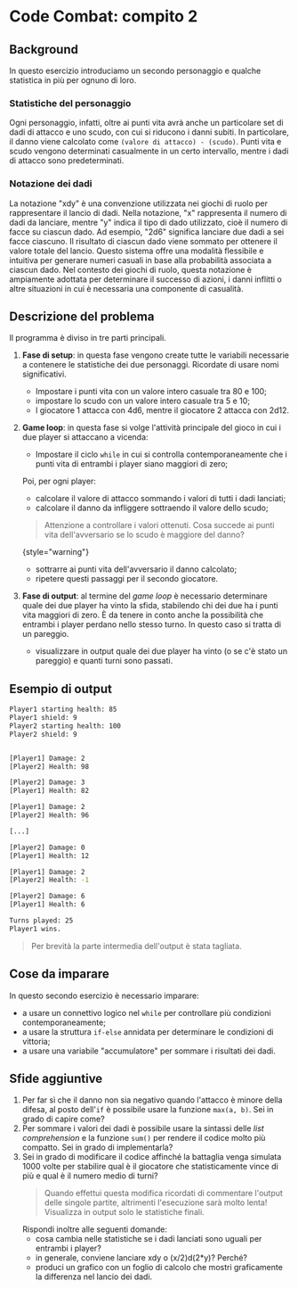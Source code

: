 # Code Combat: compito 2

## Background
In questo esercizio introduciamo un secondo personaggio e qualche statistica in più per ognuno di loro.

### Statistiche del personaggio
Ogni personaggio, infatti, oltre ai punti vita avrà anche un particolare set di dadi di attacco e uno scudo, con cui si riducono i danni subiti. In particolare, il danno viene calcolato come `(valore di attacco) - (scudo)`. Punti vita e scudo vengono determinati casualmente in un certo intervallo, mentre i dadi di attacco sono predeterminati.

### Notazione dei dadi
La notazione "xdy" è una convenzione utilizzata nei giochi di ruolo per rappresentare il lancio di dadi. Nella notazione, "x" rappresenta il numero di dadi da lanciare, mentre "y" indica il tipo di dado utilizzato, cioè il numero di facce su ciascun dado. Ad esempio, "2d6" significa lanciare due dadi a sei facce ciascuno. Il risultato di ciascun dado viene sommato per ottenere il valore totale del lancio. Questo sistema offre una modalità flessibile e intuitiva per generare numeri casuali in base alla probabilità associata a ciascun dado. Nel contesto dei giochi di ruolo, questa notazione è ampiamente adottata per determinare il successo di azioni, i danni inflitti o altre situazioni in cui è necessaria una componente di casualità.

## Descrizione del problema
Il programma è diviso in tre parti principali.
1. **Fase di setup**: in questa fase vengono create tutte le variabili necessarie a contenere le statistiche dei due personaggi. Ricordate di usare nomi significativi.
   - Impostare i punti vita con un valore intero casuale tra 80 e 100;
   - impostare lo scudo con un valore intero casuale tra 5 e 10;
   - l giocatore 1 attacca con 4d6, mentre il giocatore 2 attacca con 2d12.
2. **Game loop**: in questa fase si volge l'attività principale del gioco in cui i due player si attaccano a vicenda:
   - Impostare il ciclo `while` in cui si controlla contemporaneamente che i punti vita di entrambi i player siano maggiori di zero;
   
   Poi, per ogni player:
   - calcolare il valore di attacco sommando i valori di tutti i dadi lanciati;
   - calcolare il danno da infliggere sottraendo il valore dello scudo;
   
   > Attenzione a controllare i valori ottenuti. Cosa succede ai punti vita dell'avversario se lo scudo è maggiore del danno?
   >
   {style="warning"}
    
   - sottrarre ai punti vita dell'avversario il danno calcolato;
   - ripetere questi passaggi per il secondo giocatore.

3. **Fase di output**: al termine del _game loop_ è necessario determinare quale dei due player ha vinto la sfida, stabilendo chi dei due ha i punti vita maggiori di zero. È da tenere in conto anche la possibilità che entrambi i player perdano nello stesso turno. In questo caso si tratta di un pareggio.

    - visualizzare in output quale dei due player ha vinto (o se c'è stato un pareggio) e quanti turni sono passati. 

## Esempio di output

```Bash
Player1 starting health: 85
Player1 shield: 9
Player2 starting health: 100
Player2 shield: 9


[Player1] Damage: 2
[Player2] Health: 98

[Player2] Damage: 3
[Player1] Health: 82

[Player1] Damage: 2
[Player2] Health: 96

[...]

[Player2] Damage: 0
[Player1] Health: 12

[Player1] Damage: 2
[Player2] Health: -1

[Player2] Damage: 6
[Player1] Health: 6

Turns played: 25
Player1 wins.
```
> Per brevità la parte intermedia dell'output è stata tagliata.

## Cose da imparare
In questo secondo esercizio è necessario imparare:
- a usare un connettivo logico nel `while` per controllare più condizioni contemporaneamente;
- a usare la struttura `if-else` annidata per determinare le condizioni di vittoria;
- a usare una variabile "accumulatore" per sommare i risultati dei dadi.

## Sfide aggiuntive
1. Per far sì che il danno non sia negativo quando l'attacco è minore della difesa, al posto dell'`if` è possibile usare la funzione `max(a, b)`. Sei in grado di capire come?
2. Per sommare i valori dei dadi è possibile usare la sintassi delle _list comprehension_ e la funzione `sum()` per rendere il codice molto più compatto. Sei in grado di implementarla?
3. Sei in grado di modificare il codice affinché la battaglia venga simulata 1000 volte per stabilire qual è il giocatore che statisticamente vince di più e qual è il numero medio di turni?
   > Quando effettui questa modifica ricordati di commentare l'output delle singole partite, altrimenti l'esecuzione sarà molto lenta! Visualizza in output solo le statistiche finali.
   >
   Rispondi inoltre alle seguenti domande:
   - cosa cambia nelle statistiche se i dadi lanciati sono uguali per entrambi i player?
   - in generale, conviene lanciare xdy o (x/2)d(2*y)? Perché?
   - produci un grafico con un foglio di calcolo che mostri graficamente la differenza nel lancio dei dadi. 